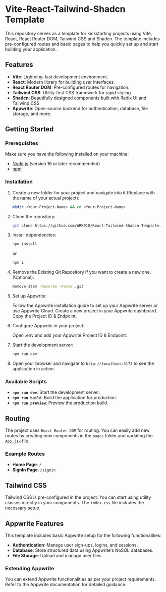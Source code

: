 # Vite-React-Tailwind-Shadcn Template

This repository serves as a template for kickstarting projects using Vite, React, React Router DOM, Tailwind CSS and Shadcn. The template includes pre-configured routes and basic pages to help you quickly set up and start building your application.

## Features

- **Vite**: Lightning-fast development environment.
- **React**: Modern library for building user interfaces.
- **React Router DOM**: Pre-configured routes for navigation.
- **Tailwind CSS**: Utility-first CSS framework for rapid styling.
- **Shadcn**: Beautifully designed components built with Radix UI and Tailwind CSS
- **Appwrite**: Open-source backend for authentication, database, file storage, and more.

## Getting Started

### Prerequisites

Make sure you have the following installed on your machine:

- [Node.js](https://nodejs.org/) (version 16 or later recommended)
- [npm](https://www.npmjs.com/)

### Installation

1. Create a new folder for your project and navigate into it (Replace <Your-Project-Name> with the name of your actual project):

   ```bash
   mkdir <Your-Project-Name> && cd <Your-Project-Name>
   ```

2. Clone the repository:

   ```bash
   git clone https://github.com/ARK018/React-Tailwind-Shadcn-Template.git
   ```

3. Install dependencies:

   ```bash
   npm install
   ```

   or

   ```bash
   npm i
   ```

4. Remove the Existing Git Repository if you want to create a new one. (Optional):

   ```bash
   Remove-Item -Recurse -Force .git
   ```

5. Set up Appwrite:

   Follow the Appwrite installation guide to set up your Appwrite server or use Appwrite Cloud.
   Create a new project in your Appwrite dashboard.
   Copy the Project ID & Endpoint.

6. Configure Appwrite in your project:

   Open .env and add your Appwrite Project ID & Endpoint:

7. Start the development server:

   ```bash
   npm run dev
   ```

8. Open your browser and navigate to `http://localhost:5173` to see the application in action.

### Available Scripts

- **`npm run dev`**: Start the development server.
- **`npm run build`**: Build the application for production.
- **`npm run preview`**: Preview the production build.

## Routing

The project uses `React Router DOM` for routing. You can easily add new routes by creating new components in the `pages` folder and updating the `App.jsx` file.

### Example Routes

- **Home Page**: `/`
- **SignIn Page**: `/signin`

## Tailwind CSS

Tailwind CSS is pre-configured in the project. You can start using utility classes directly in your components. The `index.css` file includes the necessary setup.

## Appwrite Features

This template includes basic Appwrite setup for the following functionalities:

- **Authentication**: Manage user sign-ups, logins, and sessions.
- **Database**: Store structured data using Appwrite's NoSQL databases.
- **File Storage**: Upload and manage user files.

### Extending Appwrite

You can extend Appwrite functionalities as per your project requirements. Refer to the Appwrite documentation for detailed guidance.
